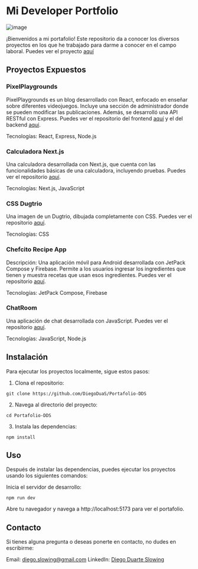 # Mi Developer Portfolio

![image](https://github.com/DiegoDuaS/Portafolio-DDS/assets/110642453/28abb58c-696c-4d95-bfbe-103fd597d7e4)

¡Bienvenidos a mi portafolio! Este repositorio da a conocer los diversos proyectos en los que he trabajado para darme a conocer en el campo laboral. 
Puedes ver el proyecto [aquí](https://portafolio-dds.vercel.app)

## Proyectos Expuestos

### PixelPlaygrounds
PixelPlaygrounds es un blog desarrollado con React, enfocado en enseñar sobre diferentes videojuegos. Incluye una sección de administrador donde se pueden modificar las publicaciones. Además, se desarrolló una API RESTful con Express. Puedes ver el repositorio del frontend [aquí](https://github.com/DiegoDuaS/PixelPlaygroundsClient) y el del backend [aquí](https://github.com/DiegoDuaS/PixelPlaygroundsServer).

Tecnologías: React, Express, Node.js

### Calculadora Next.js
Una calculadora desarrollada con Next.js, que cuenta con las funcionalidades básicas de una calculadora, incluyendo pruebas. Puedes ver el repositorio [aquí](https://github.com/DiegoDuaS/calculadora_test).

Tecnologías: Next.js, JavaScript

### CSS Dugtrio
Una imagen de un Dugtrio, dibujada completamente con CSS. Puedes ver el repositorio [aquí](https://github.com/DiegoDuaS/CSSDugtrio).

Tecnologías: CSS

### Chefcito Recipe App
Descripción:
Una aplicación móvil para Android desarrollada con JetPack Compose y Firebase. Permite a los usuarios ingresar los ingredientes que tienen y muestra recetas que usan esos ingredientes. Puedes ver el repositorio [aquí](https://github.com/DiegoDuaS/ChefcitoRecipeApp/tree/Colores).

Tecnologías: JetPack Compose, Firebase

### ChatRoom
Una aplicación de chat desarrollada con JavaScript. Puedes ver el repositorio [aquí](https://github.com/DiegoDuaS/ChatRoom).

Tecnologías: JavaScript, Node.js

## Instalación
Para ejecutar los proyectos localmente, sigue estos pasos:

1. Clona el repositorio:

```
git clone https://github.com/DiegoDuaS/Portafolio-DDS
```

2. Navega al directorio del proyecto:

```
cd Portafolio-DDS
```

3. Instala las dependencias:

```
npm install
```

## Uso
Después de instalar las dependencias, puedes ejecutar los proyectos usando los siguientes comandos:

Inicia el servidor de desarrollo:

```
npm run dev
```

Abre tu navegador y navega a http://localhost:5173 para ver el portafolio.

## Contacto
Si tienes alguna pregunta o deseas ponerte en contacto, no dudes en escribirme:

Email: diego.slowing@gmail.com
LinkedIn: [Diego Duarte Slowing](https://www.linkedin.com/in/diego-duarte-slowing-080b1b22b/)


